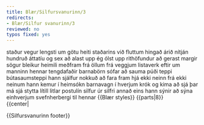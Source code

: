```yaml
---
title: Blær/Silfursvanurinn/3
redirects:
- Blær/Silfur svanurinn/3
reviewed: no
typos fixed: yes
---
```

<vocabulary>
staður
vegur
lengsti
um götu
heiti staðarins
við fluttum
hingað
árið nítján hundruð áttatíu og sex
að alast upp
ég ólst upp
rithöfundur
að gerast
margir
sögur
bleikur
heimili
meðfram
frá öllum
frá veggjum
listaverk
eftir
um manninn
hennar
tengdafaðir
barnabörn
sófar
að sauma
púði
teppi
bútasaumsteppi
hann sjálfur
nokkuð
að fara fram hjá
ekki neinn
frá ekki neinum
hann kemur
í heimsókn
barnavagn
í hverjum krók og kima
að sjá
þar má sjá
stytta
lítill
litlar
postulín
silfur
úr silfri
annað
eins
hann sýnir
að sýna einhverjum
svefnherbergi
til hennar
</vocabulary>
{{Blær styles}}
{{parts|8}}
<div class="book" data-translate=true data-audio-file="Silfur_svanurinn_03-3.mp3">
{{center|<Audio src="Silfur_svanurinn_03-3.mp3"/>}}

<div class="blaer article">

<div class="article-entry">
  <div class="images-two-up">
    <div class="image-box image-box-half">
      <Image src="Blær_–_Silfur_svanurinn_94829.jpeg"/>
    </div>
    <div class="image-box image-box-half">
      <Image src="Blær_–_Silfur_svanurinn_98743.jpeg"/>
    </div>
  </div>

  <div class="text">
    <div class="p"><strong data-translate=no data-no-audio=true>Sigga: </strong>Jófríðarstaðavegur, þetta er lengsta götuheiti í Hafnarfirði. Við fluttum hingað árið 1986, en hér ólst Guðrún Helgadóttir rithöfundur upp og gerðust margar af sögunum hennar hér í þessu húsi.</div>
  </div>

  <div class="text">
    <div class="p italic">Heimilið er bleikt. Meðfram öllum veggjum eru listaverk eftir manninn hennar, tengdaföður og barnabörn. Sófana prýða krossasaumaðir púðar og bútasaumsteppi eftir hana sjálfa. Svo er það nokkuð sem fer ekki fram hjá neinum sem kemur í heimsókn á Jófríðarstaðaveg; barnavagnar. Í hverjum krók og kima má sjá barnavagna, litlar styttur úr postulíni, silfri og annað eins. Sigga sýnir mér inn í svefnherbergið hennar og Yngva.
    </div>
  </div>
</div>

</div>

</div>

{{Silfursvanurinn footer}}
